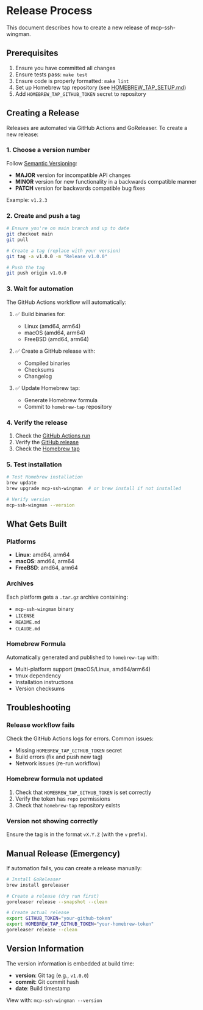 # Release Process

This document describes how to create a new release of mcp-ssh-wingman.

## Prerequisites

1. Ensure you have committed all changes
2. Ensure tests pass: `make test`
3. Ensure code is properly formatted: `make lint`
4. Set up Homebrew tap repository (see [HOMEBREW_TAP_SETUP.md](./HOMEBREW_TAP_SETUP.md))
5. Add `HOMEBREW_TAP_GITHUB_TOKEN` secret to repository

## Creating a Release

Releases are automated via GitHub Actions and GoReleaser. To create a new release:

### 1. Choose a version number

Follow [Semantic Versioning](https://semver.org/):
- **MAJOR** version for incompatible API changes
- **MINOR** version for new functionality in a backwards compatible manner
- **PATCH** version for backwards compatible bug fixes

Example: `v1.2.3`

### 2. Create and push a tag

```bash
# Ensure you're on main branch and up to date
git checkout main
git pull

# Create a tag (replace with your version)
git tag -a v1.0.0 -m "Release v1.0.0"

# Push the tag
git push origin v1.0.0
```

### 3. Wait for automation

The GitHub Actions workflow will automatically:

1. ✅ Build binaries for:
   - Linux (amd64, arm64)
   - macOS (amd64, arm64)
   - FreeBSD (amd64, arm64)

2. ✅ Create a GitHub release with:
   - Compiled binaries
   - Checksums
   - Changelog

3. ✅ Update Homebrew tap:
   - Generate Homebrew formula
   - Commit to `homebrew-tap` repository

### 4. Verify the release

1. Check the [GitHub Actions run](https://github.com/conallob/mcp-ssh-wingman/actions)
2. Verify the [GitHub release](https://github.com/conallob/mcp-ssh-wingman/releases)
3. Check the [Homebrew tap](https://github.com/conallob/homebrew-tap)

### 5. Test installation

```bash
# Test Homebrew installation
brew update
brew upgrade mcp-ssh-wingman  # or brew install if not installed

# Verify version
mcp-ssh-wingman --version
```

## What Gets Built

### Platforms
- **Linux**: amd64, arm64
- **macOS**: amd64, arm64
- **FreeBSD**: amd64, arm64

### Archives
Each platform gets a `.tar.gz` archive containing:
- `mcp-ssh-wingman` binary
- `LICENSE`
- `README.md`
- `CLAUDE.md`

### Homebrew Formula
Automatically generated and published to `homebrew-tap` with:
- Multi-platform support (macOS/Linux, amd64/arm64)
- tmux dependency
- Installation instructions
- Version checksums

## Troubleshooting

### Release workflow fails

Check the GitHub Actions logs for errors. Common issues:
- Missing `HOMEBREW_TAP_GITHUB_TOKEN` secret
- Build errors (fix and push new tag)
- Network issues (re-run workflow)

### Homebrew formula not updated

1. Check that `HOMEBREW_TAP_GITHUB_TOKEN` is set correctly
2. Verify the token has `repo` permissions
3. Check that `homebrew-tap` repository exists

### Version not showing correctly

Ensure the tag is in the format `vX.Y.Z` (with the `v` prefix).

## Manual Release (Emergency)

If automation fails, you can create a release manually:

```bash
# Install GoReleaser
brew install goreleaser

# Create a release (dry run first)
goreleaser release --snapshot --clean

# Create actual release
export GITHUB_TOKEN="your-github-token"
export HOMEBREW_TAP_GITHUB_TOKEN="your-homebrew-token"
goreleaser release --clean
```

## Version Information

The version information is embedded at build time:
- **version**: Git tag (e.g., `v1.0.0`)
- **commit**: Git commit hash
- **date**: Build timestamp

View with: `mcp-ssh-wingman --version`

